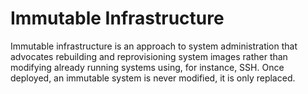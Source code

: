 # Immutable Infrastructure

Immutable infrastructure is an approach to system administration that advocates rebuilding and reprovisioning system images rather than modifying already running systems using, for instance, SSH. Once deployed, an immutable system is never modified, it is only replaced.

